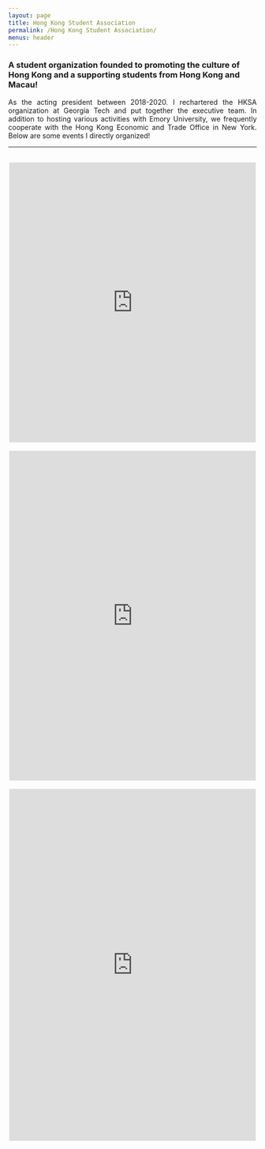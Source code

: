 ```yaml
---
layout: page
title: Hong Kong Student Association
permalink: /Hong Kong Student Association/
menus: header
---
```

### A student organization founded to promoting the culture of Hong Kong and a supporting students from Hong Kong and Macau!

<div align="justify">As the acting president between 2018-2020. I rechartered the HKSA organization at Georgia Tech and put together the executive team. In addition to hosting various activities with Emory University, we frequently cooperate with the Hong Kong Economic and Trade Office in New York. Below are some events I directly organized! </div>
<hr>

<br />

<center><iframe src="https://www.facebook.com/plugins/post.php?href=https%3A%2F%2Fwww.facebook.com%2Fgthksa%2Fposts%2F3020540701289593&width=500" width="500" height="568" style="border:none;overflow:hidden" scrolling="no" frameborder="0" allowTransparency="true" allow="encrypted-media"></iframe></center>



<br />

<center><iframe src="https://www.facebook.com/plugins/post.php?href=https%3A%2F%2Fwww.facebook.com%2Fgthksa%2Fposts%2F2696713607005639&width=500" width="500" height="669" style="border:none;overflow:hidden" scrolling="no" frameborder="0" allowTransparency="true" allow="encrypted-media"></iframe></center>



<br />

<center><iframe src="https://www.facebook.com/plugins/post.php?href=https%3A%2F%2Fwww.facebook.com%2Fgthksa%2Fposts%2F2316022471741423&width=500" width="500" height="714" style="border:none;overflow:hidden" scrolling="no" frameborder="0" allowTransparency="true" allow="encrypted-media"></iframe></center>
